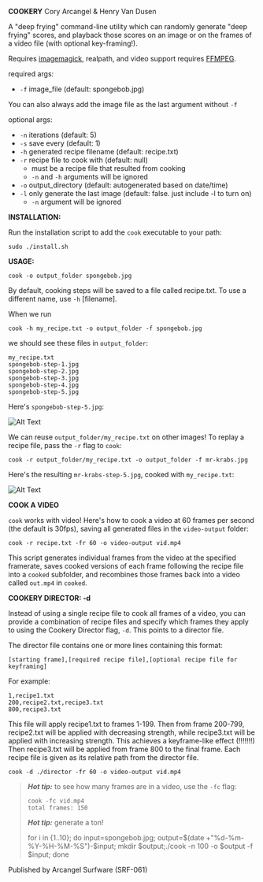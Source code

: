 **COOKERY**
Cory Arcangel & Henry Van Dusen

A "deep frying" command-line utility which can randomly generate "deep frying" scores, and playback those scores on an image or on the frames of a video file (with optional key-framing!). 

Requires [imagemagick](https://imagemagick.org/script/download.php), realpath, and video support requires [FFMPEG](ffmpeg.org).

required args:
- `-f` image_file (default: spongebob.jpg) 

You can also always add the image file as the last argument without `-f`

optional args:
- `-n` iterations (default: 5)
- `-s` save every (default: 1)
- `-h` generated recipe filename (default: recipe.txt)
- `-r` recipe file to cook with (default: null)
  - must be a recipe file that resulted from cooking
  - `-n` and `-h` arguments will be ignored
- `-o` output_directory (default: autogenerated based on date/time)
- `-l` only generate the last image (default: false. just include -l to turn on)
  - `-n` argument will be ignored

**INSTALLATION:**

Run the installation script to add the `cook` executable to your path:

    sudo ./install.sh

**USAGE:**

    cook -o output_folder spongebob.jpg
  

By default, cooking steps will be saved to a file called recipe.txt. To use a different name, use `-h` [filename]. 

When we run

    cook -h my_recipe.txt -o output_folder -f spongebob.jpg

we should see these files in `output_folder`:

    my_recipe.txt
    spongebob-step-1.jpg
    spongebob-step-2.jpg
    spongebob-step-3.jpg
    spongebob-step-4.jpg
    spongebob-step-5.jpg

Here's `spongebob-step-5.jpg`:

![Alt Text](https://henryvandusen.com/files/cookery/spongebob-step-5.jpg)

We can reuse `output_folder/my_recipe.txt` on other images! To replay a recipe file, pass the `-r` flag to `cook`: 

    cook -r output_folder/my_recipe.txt -o output_folder -f mr-krabs.jpg

Here's the resulting `mr-krabs-step-5.jpg`, cooked with `my_recipe.txt`:

![Alt Text](https://henryvandusen.com/files/cookery/mr-krabs-step-5.jpg)


**COOK A VIDEO**

`cook` works with video!  Here's how to cook a video at 60 frames per second (the default is 30fps), saving all generated files in the `video-output` folder:

    cook -r recipe.txt -fr 60 -o video-output vid.mp4

This script generates individual frames from the video at the specified framerate, saves cooked versions of each frame following the recipe file into a `cooked` subfolder, and recombines those frames back into a video called `out.mp4` in `cooked`. 

**COOKERY DIRECTOR: -d**

Instead of using a single recipe file to cook all frames of a video, you can provide a combination of recipe files and specify which frames they apply to using the Cookery Director flag, `-d`. This points to a director file. 

The director file contains one or more lines containing this format: 

`[starting frame],[required recipe file],[optional recipe file for keyframing]`

For example:

    1,recipe1.txt
    200,recipe2.txt,recipe3.txt
    800,recipe3.txt

This file will apply recipe1.txt to frames 1-199. 
Then from frame 200-799, recipe2.txt will be applied with decreasing strength, while recipe3.txt will be applied with increasing strength. This achieves a keyframe-like effect (!!!!!!!)
Then recipe3.txt will be applied from frame 800 to the final frame. Each recipe file is given as its relative path from the director file.

    cook -d ./director -fr 60 -o video-output vid.mp4

> **_Hot tip:_**  to see how many frames are in a video, use the `-fc` flag:
>
>     cook -fc vid.mp4
>     total frames: 150
> 
> **_Hot tip:_**  generate a ton! 
> 
> for i in {1..10}; do input=spongebob.jpg; output=$(date +"%d-%m-%Y-%H-%M-%S")-$input; mkdir $output;./cook -n 100 -o $output -f $input; done

Published by Arcangel Surfware (SRF-061)
